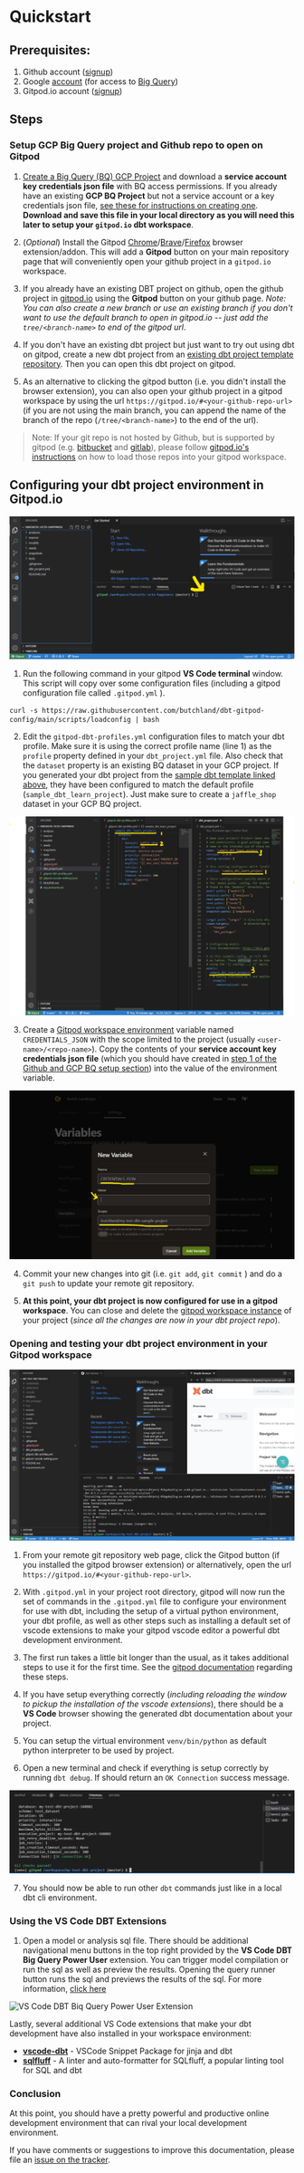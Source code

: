 # Quickstart

## Prerequisites:

1) Github account ([signup](https://github.com/signup))
2) Google [account](https://accounts.google.com/signin) (for access to [Big Query](https://console.cloud.google.com/bigquery))
3) Gitpod.io  account ([signup](https://gitpod.io/workspaces))

## Steps

### Setup  GCP Big Query project and Github repo to open on Gitpod

1) [Create a Big Query (BQ) GCP Project](https://docs.getdbt.com/tutorial/getting-set-up/setting-up-bigquery#prerequisites) and download a **service account key credentials json file** with BQ access permissions. If you already have an existing **GCP BQ Project** but not a service account or a key credentials json file, [see these for instructions on creating one](https://cloud.google.com/iam/docs/creating-managing-service-account-keys). **Download and save this file in your local directory as you will need this later to setup your `gitpod.io` dbt workspace**.

1) (_Optional_) Install the Gitpod [Chrome](https://chrome.google.com/webstore/detail/gitpod-always-ready-to-co/dodmmooeoklaejobgleioelladacbeki)/[Brave](https://chrome.google.com/webstore/detail/gitpod-always-ready-to-co/dodmmooeoklaejobgleioelladacbeki)/[Firefox](https://addons.mozilla.org/en-US/firefox/addon/gitpod/) browser extension/addon. This will add a **Gitpod**  button on your main repository page that will conveniently open your github project in a `gitpod.io` workspace. 


1) If you already have an existing DBT project on github, open the github project in [gitpod.io](https://www.gitpod.io/workspaces) using the **Gitpod** button on your github page. _Note: You can also create a new branch or use an existing branch if you don't want to use the default branch to open in gitpod.io -- just add the `tree/<branch-name>` to end of the gitpod url_. 

1) If you don't have an existing dbt project but just want to try out using dbt on gitpod, create a new dbt project from an [existing dbt project template repository](https://github.com/butchland/sample-dbt-learn-project/generate). Then you can open this dbt project on gitpod.

1) As an alternative to clicking the gitpod button (i.e. you didn't install the browser extension), you can also open your github project in a gitpod workspace by using the url `https://gitpod.io/#<your-github-repo-url>` (if you are not using the main branch, you can append the name of the branch of the repo (`/tree/<branch-name>`) to the end of the url).

> Note: If your git repo is not hosted by Github, but is supported by gitpod (e.g. [bitbucket](https://www.gitpod.io/docs/bitbucket-integration) and [gitlab](https://www.gitpod.io/docs/gitlab-integration)), please follow [gitpod.io's instructions](https://www.gitpod.io/docs/integrations) on how to load those repos into your gitpod workspace.


## Configuring your dbt project environment in Gitpod.io

![Terminal](images/term1.png)

1) Run the following command in your gitpod **VS Code terminal** window. This script will copy over some configuration files (including a gitpod configuration file called `.gitpod.yml` ).

```
curl -s https://raw.githubusercontent.com/butchland/dbt-gitpod-config/main/scripts/loadconfig | bash
```

2) Edit the `gitpod-dbt-profiles.yml` configuration files to match your dbt profile. Make sure it is using the correct profile name (line 1) as the `profile`  property defined in your `dbt_project.yml` file. Also check that the `dataset` property is an existing BQ dataset in your GCP project. If you generated your dbt project from the [sample dbt template linked above](https://github.com/butchland/sample-dbt-learn-project/generate), they have been configured to match the default profile (`sample_dbt_learn_project`). Just make sure to create a `jaffle_shop` dataset in your GCP BQ project.

![Gitpod dbt profiles and dbt project](images/term4.png)

3) Create a [Gitpod workspace environment](https://gitpod.io/variables) variable named `CREDENTIALS_JSON` with the scope limited to the project (usually `<user-name>/<repo-name>`). Copy the contents of your **service account key credentials json file** (which you should have created in [step 1 of the Github and GCP BQ setup section](#setup-github-repo-and-gcp-project-to-open-on-gitpod)) into the value of the environment variable.

![Environment Var](images/term6.png)

4) Commit your new changes into git (i.e. `git add`, `git commit` ) and do a `git push` to update your remote git repository.

5) **At this point, your dbt project is now configured for use in a gitpod workspace**. You can close and delete the [gitpod workspace instance](https://gitpod.io/workspaces) of your project (_since all the changes are now in your dbt project repo_).

### Opening and testing your dbt project environment in your Gitpod workspace

![VS Code Workspace](images/term7.png)

1) From your remote git repository web page, click the Gitpod button (if you installed the gitpod browser extension) or alternatively, open the url `https://gitpod.io/#<your-github-repo-url>`. 

2) With `.gitpod.yml` in your project root directory, gitpod will now run the set of commands in the `.gitpod.yml` file to configure your environment for use with dbt, including the setup of a virtual python environment, your dbt profile, as well as other steps such as installing a default set of vscode extensions to make your gitpod vscode editor a powerful dbt development environment. 

3) The first run takes a little bit longer than the usual, as it takes additional steps to use it for the first time. See the [gitpod documentation](https://www.gitpod.io/docs/getting-started#help-gitpod-understand-your-repository) regarding these steps.

4) If you have setup everything correctly (_including reloading the window to pickup the installation of the vscode extensions_), there should be a **VS Code**  browser showing the generated dbt documentation about your project.

5) You can setup the virtual environment `venv/bin/python` as default python interpreter to be used by project.

6) Open a new terminal and check if everything is setup correctly by running `dbt debug`. If should return an `OK Connection` success message.

![dbt debug message](images/term8.png)

7) You should now be able to run other `dbt` commands just like in a local dbt cli environment.

### Using the VS Code DBT Extensions

1) Open a model or analysis sql file. There should be additional navigational menu buttons in the top right provided by the **VS Code DBT Big Query Power User** extension. You can trigger model compilation or run the sql as well as preview the results. Opening the query runner button runs the sql and previews the results of the sql. For more information, [click here](https://open-vsx.org/extension/butchland/vscode-dbt-bigquery-power-user)

![VS Code DBT Biq Query Power User Extension](https://raw.githubusercontent.com/butchland/vscode-dbt-bigquery-power-user/master/images/query-runner-screenshot.png)

Lastly, several additional VS Code extensions that make your dbt development have also installed in your workspace environment:

* **[vscode-dbt](https://marketplace.visualstudio.com/items?itemName=bastienboutonnet.vscode-dbt)** - VSCode Snippet Package for jinja and dbt
* **[sqlfluff](https://marketplace.visualstudio.com/items?itemName=dorzey.vscode-sqlfluff)** - A linter and auto-formatter for SQLfluff, a popular linting tool for SQL and dbt

### Conclusion

At this point, you should have a pretty powerful and productive online development environment that can rival your local development environment. 

If you have comments or suggestions to improve this documentation, please file an [issue on the tracker](https://github.com/butchland/dbt-bigquery-gitpod-config/issues).


